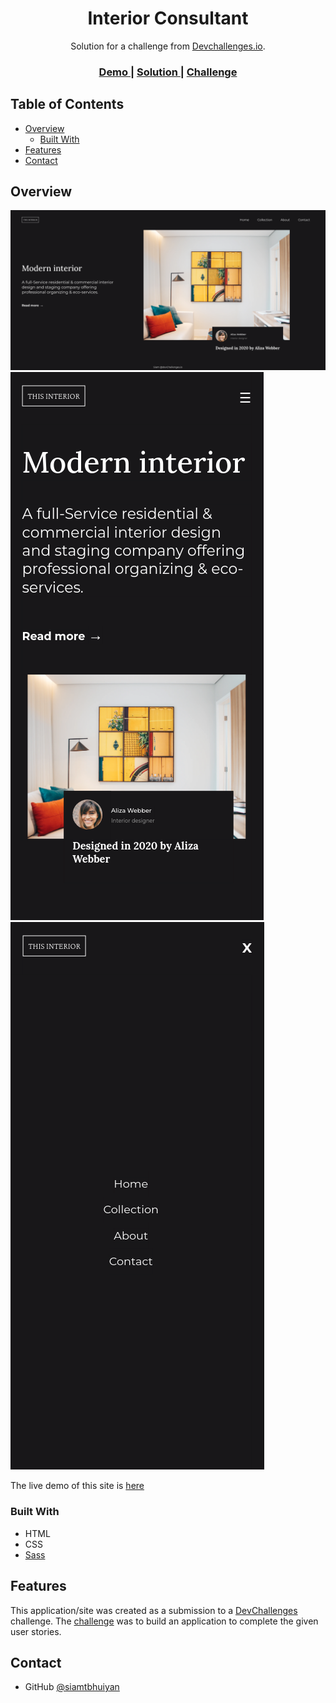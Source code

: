 <!-- Please update value in the {}  -->

<h1 align="center">Interior Consultant</h1>

<div align="center">
   Solution for a challenge from  <a href="http://devchallenges.io" target="_blank">Devchallenges.io</a>.
</div>

<div align="center">
  <h3>
    <a href="https://darling-cupcake-ae9b8a.netlify.app/">
      Demo
    </a>
    <span> | </span>
    <a href="https://devchallenges.io/solutions/QI96QCXB9fumsH4a9PZQ">
      Solution
    </a>
    <span> | </span>
    <a href="https://devchallenges.io/challenges/Jymh2b2FyebRTUljkNcb">
      Challenge
    </a>
  </h3>
</div>

<!-- TABLE OF CONTENTS -->

## Table of Contents

- [Overview](#overview)
  - [Built With](#built-with)
- [Features](#features)
- [Contact](#contact)

<!-- OVERVIEW -->

## Overview

![screenshot](./screenshots/Screenshot_2022-05-12_13-52-21.png)
![screenshot](./screenshots/Screenshot_2022-05-12_13-53-33.png)
![screenshot](./screenshots/Screenshot_2022-05-12_13-53-55.png)

The live demo of this site is <a href="https://darling-cupcake-ae9b8a.netlify.app/" target="_blank">here</a>

### Built With

<!-- This section should list any major frameworks that you built your project using. Here are a few examples.-->

- HTML
- CSS
- [Sass](https://sass-lang.com/)

## Features

<!-- List the features of your application or follow the template. Don't share the figma file here :) -->

This application/site was created as a submission to a [DevChallenges](https://devchallenges.io/challenges) challenge. The [challenge](https://devchallenges.io/challenges/Jymh2b2FyebRTUljkNcb) was to build an application to complete the given user stories.

## Contact

- GitHub [@siamtbhuiyan](https://github.com/siamtbhuiyan)